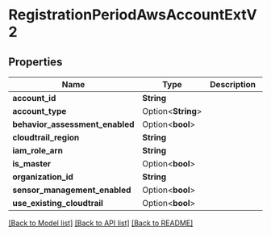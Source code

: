 # RegistrationPeriodAwsAccountExtV2

## Properties

Name | Type | Description | Notes
------------ | ------------- | ------------- | -------------
**account_id** | **String** |  |
**account_type** | Option<**String**> |  | [optional]
**behavior_assessment_enabled** | Option<**bool**> |  | [optional]
**cloudtrail_region** | **String** |  |
**iam_role_arn** | **String** |  |
**is_master** | Option<**bool**> |  | [optional]
**organization_id** | **String** |  |
**sensor_management_enabled** | Option<**bool**> |  | [optional]
**use_existing_cloudtrail** | Option<**bool**> |  | [optional]

[[Back to Model list]](../README.md#documentation-for-models) [[Back to API list]](../README.md#documentation-for-api-endpoints) [[Back to README]](../README.md)
